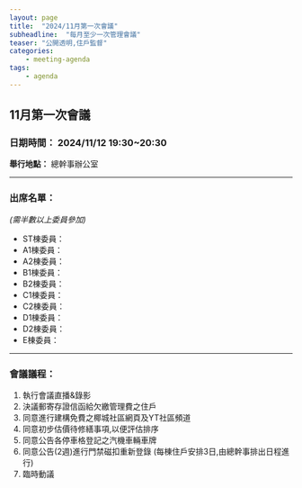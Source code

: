 ```yaml
---
layout: page
title:  "2024/11月第一次會議"
subheadline:  "每月至少一次管理會議"
teaser: "公開透明,住戶監督"
categories:
    - meeting-agenda
tags:
    - agenda
---
```

## 11月第一次會議

### 日期時間： 2024/11/12 19:30~20:30
**舉行地點：** 總幹事辦公室<br>

---
### 出席名單： 
*(需半數以上委員參加)*<br>
* ST棟委員：
* A1棟委員：
* A2棟委員：
* B1棟委員：
* B2棟委員：
* C1棟委員：
* C2棟委員：
* D1棟委員：
* D2棟委員：
* E棟委員：

---
### 會議議程：

1. 執行會議直播&錄影
2. 決議郵寄存證信函給欠繳管理費之住戶
3. 同意進行建構免費之椰城社區網頁及YT社區頻道
4. 同意初步估價待修繕事項,以便評估排序
5. 同意公告各停車格登記之汽機車輛車牌
6. 同意公告(2週)進行門禁磁扣重新登錄
(每棟住戶安排3日,由總幹事排出日程進行)
7. 臨時動議


